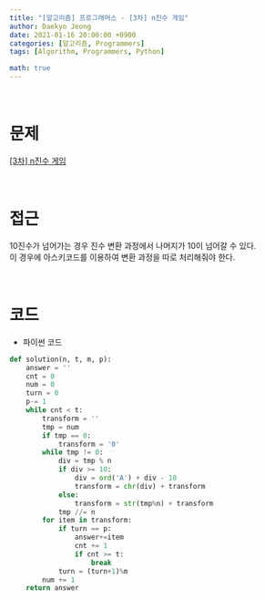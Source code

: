```yaml
---
title: "[알고리즘] 프로그래머스 - [3차] n진수 게임"
author: Daekyo Jeong
date: 2021-01-16 20:00:00 +0900
categories: [알고리즘, Programmers]
tags: [Algorithm, Programmers, Python]

math: true
---
```


<br/>

# **문제**


[\[3차\] n진수 게임](https://programmers.co.kr/learn/courses/30/lessons/17687)

<br/>

# **접근**  

10진수가 넘어가는 경우 진수 변환 과정에서 나머지가 10이 넘어갈 수 있다.  
이 경우에 아스키코드를 이용하여 변환 과정을 따로 처리해줘야 한다.  


<br/>

# **코드**


- 파이썬 코드   

```py
def solution(n, t, m, p):
    answer = ''
    cnt = 0
    num = 0
    turn = 0
    p-= 1
    while cnt < t:
        transform = ''
        tmp = num
        if tmp == 0:
            transform = '0'
        while tmp != 0:
            div = tmp % n
            if div >= 10:
                div = ord('A') + div - 10
                transform = chr(div) + transform
            else:
                transform = str(tmp%n) + transform
            tmp //= n
        for item in transform:
            if turn == p:
                answer+=item
                cnt += 1
                if cnt >= t:
                    break
            turn = (turn+1)%m
        num += 1
    return answer
```


<br/>
